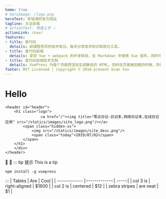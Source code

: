 ```yaml
---
home: true
# heroImage: /logo.png
heroText: 李瑞清的官方网站
tagline: 关注前端
# actionText: 快速上手 →
actionLink: /nav/
features:
- title: 爱代码
  details: 前端程序员的技术笔记，每天分享技术知识和部分工具。
- title: 爱代码前端
  details: 享受 Vue + webpack 的开发体验，在 Markdown 中使用 Vue 组件，同时可以使用 Vue 来开发自定义主题。
- title: 爱代码前端技术文档
  details: VuePress 为每个页面预渲染生成静态的 HTML，同时在页面被加载的时候，将作为 SPA 运行。
footer: MIT Licensed | Copyright © 2018-present Evan You
---
```


# Hello

```js{2,3,4,5}
<header id="header">
    <h1 class="logo">
                <a href="/"><img title="零点日记-日记本,网络日记本,在线日记应用" src="/statics/images/site_logo.png"/></a>
        <span class="hidden-xs">
            <img src="/statics/images/site_desc.png"/>
            <span class="today">2019/07/02</span>
        </span>
    </h1>
    </div>
</header>

```
:tada: :100: 
::: tip 提示
This is a tip 

    npm install -g vuepress
:::
| Tables        | Are           | Cool  |
| ------------- |:-------------:| -----:|
| col 3 is      | right-aligned | $1600 |
| col 2 is      | centered      |   $12 |
| zebra stripes | are neat      |    $1 |